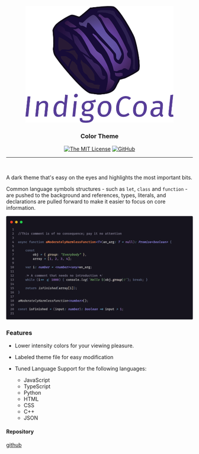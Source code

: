 

<div align=center><img src=./media/indigo-coal.logo_w_text.png alt="indigo-coal logo" width=400 align=center/></div>
<h3 align=center> Color Theme </h3>

<div align=center>

[![The MIT License](https://img.shields.io/badge/license-MIT-orange.svg?style=for-the-badge)](http://opensource.org/licenses/MIT)
[![GitHub](https://img.shields.io/github/release/acweathersby/indigo-coal.svg?style=for-the-badge)](https://github.com/acweathersby/indigo-coal/releases)

</div>

----

<br/>

A dark theme that's easy on the eyes and highlights the most important bits. 

Common language symbols structures - such as `let`, `class` and `function` - are pushed to the background and references, types, literals, and declarations are 
pulled forward to make it easier to focus on core information. 

![image](./media/preview.png)

### Features

- Lower intensity colors for your viewing pleasure.
<!--
- Color specific to language constructs:
    - <span style="color:#7F77CC"><b>Purple</b></span>: Types and Literals
    - <span style="color:#d67558"><b>Light Orange</b></span>: Declarations and object literals
    - <span style="color:#e6662f"><b>Dark Orange</b></span>: Function Names
    - <span style="color:#6ea363"><b>Green</b></span>: Strings
    - <span style="color:#888888"><b>Light Grays</b></span>: Variables, Members, and Calls
-->

- Labeled theme file for easy modification

- Tuned Language Support for the following languages:
    - JavaScript
    - TypeScript
    - Python
    - HTML
    - CSS
    - C++
    - JSON

#### Repository

[github](https://github.com/acweathersby/indigo-coal) 

